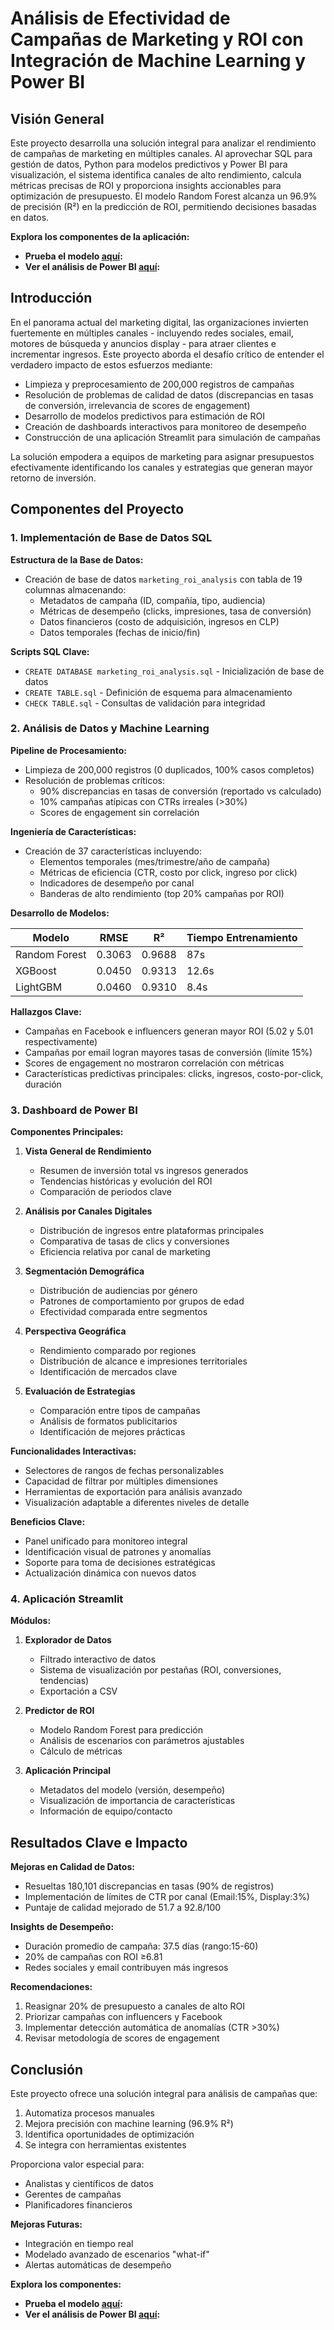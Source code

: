 # Análisis de Efectividad de Campañas de Marketing y ROI con Integración de Machine Learning y Power BI

## Visión General
Este proyecto desarrolla una solución integral para analizar el rendimiento de campañas de marketing en múltiples canales. Al aprovechar SQL para gestión de datos, Python para modelos predictivos y Power BI para visualización, el sistema identifica canales de alto rendimiento, calcula métricas precisas de ROI y proporciona insights accionables para optimización de presupuesto. El modelo Random Forest alcanza un 96.9% de precisión (R²) en la predicción de ROI, permitiendo decisiones basadas en datos.

**Explora los componentes de la aplicación:**  
- **Prueba el modelo [aquí](https://enncd44sfjc7sspt8yyeqr.streamlit.app/):**  
- **Ver el análisis de Power BI [aquí](https://github.com/Bokols/Analisis-de-Efectividad-y-ROI-de-Campanas-de-Marketing-/blob/master/Powerbi.pdf):**  

## Introducción
En el panorama actual del marketing digital, las organizaciones invierten fuertemente en múltiples canales - incluyendo redes sociales, email, motores de búsqueda y anuncios display - para atraer clientes e incrementar ingresos. Este proyecto aborda el desafío crítico de entender el verdadero impacto de estos esfuerzos mediante:

- Limpieza y preprocesamiento de 200,000 registros de campañas
- Resolución de problemas de calidad de datos (discrepancias en tasas de conversión, irrelevancia de scores de engagement)
- Desarrollo de modelos predictivos para estimación de ROI
- Creación de dashboards interactivos para monitoreo de desempeño
- Construcción de una aplicación Streamlit para simulación de campañas

La solución empodera a equipos de marketing para asignar presupuestos efectivamente identificando los canales y estrategias que generan mayor retorno de inversión.

## Componentes del Proyecto

### 1. Implementación de Base de Datos SQL
**Estructura de la Base de Datos:**  
- Creación de base de datos `marketing_roi_analysis` con tabla de 19 columnas almacenando:
  - Metadatos de campaña (ID, compañía, tipo, audiencia)
  - Métricas de desempeño (clicks, impresiones, tasa de conversión)
  - Datos financieros (costo de adquisición, ingresos en CLP)
  - Datos temporales (fechas de inicio/fin)

**Scripts SQL Clave:**  
- `CREATE DATABASE marketing_roi_analysis.sql` - Inicialización de base de datos  
- `CREATE TABLE.sql` - Definición de esquema para almacenamiento  
- `CHECK TABLE.sql` - Consultas de validación para integridad  

### 2. Análisis de Datos y Machine Learning
**Pipeline de Procesamiento:**  
- Limpieza de 200,000 registros (0 duplicados, 100% casos completos)  
- Resolución de problemas críticos:
  - 90% discrepancias en tasas de conversión (reportado vs calculado)
  - 10% campañas atípicas con CTRs irreales (>30%)
  - Scores de engagement sin correlación

**Ingeniería de Características:**  
- Creación de 37 características incluyendo:
  - Elementos temporales (mes/trimestre/año de campaña)
  - Métricas de eficiencia (CTR, costo por click, ingreso por click)
  - Indicadores de desempeño por canal
  - Banderas de alto rendimiento (top 20% campañas por ROI)

**Desarrollo de Modelos:**  

| Modelo       | RMSE   | R²     | Tiempo Entrenamiento |
|-------------|--------|--------|---------------|
| Random Forest | 0.3063 | 0.9688 | 87s           |
| XGBoost     | 0.0450 | 0.9313 | 12.6s         |
| LightGBM    | 0.0460 | 0.9310 | 8.4s          |

**Hallazgos Clave:**  
- Campañas en Facebook e influencers generan mayor ROI (5.02 y 5.01 respectivamente)  
- Campañas por email logran mayores tasas de conversión (límite 15%)  
- Scores de engagement no mostraron correlación con métricas  
- Características predictivas principales: clicks, ingresos, costo-por-click, duración  

### 3. Dashboard de Power BI
**Componentes Principales:**  
1. **Vista General de Rendimiento**  
   - Resumen de inversión total vs ingresos generados  
   - Tendencias históricas y evolución del ROI  
   - Comparación de periodos clave  

2. **Análisis por Canales Digitales**  
   - Distribución de ingresos entre plataformas principales  
   - Comparativa de tasas de clics y conversiones  
   - Eficiencia relativa por canal de marketing  

3. **Segmentación Demográfica**  
   - Distribución de audiencias por género  
   - Patrones de comportamiento por grupos de edad  
   - Efectividad comparada entre segmentos  

4. **Perspectiva Geográfica**  
   - Rendimiento comparado por regiones  
   - Distribución de alcance e impresiones territoriales  
   - Identificación de mercados clave  

5. **Evaluación de Estrategias**  
   - Comparación entre tipos de campañas  
   - Análisis de formatos publicitarios  
   - Identificación de mejores prácticas  

**Funcionalidades Interactivas:**  
- Selectores de rangos de fechas personalizables  
- Capacidad de filtrar por múltiples dimensiones  
- Herramientas de exportación para análisis avanzado  
- Visualización adaptable a diferentes niveles de detalle  

**Beneficios Clave:**  
- Panel unificado para monitoreo integral  
- Identificación visual de patrones y anomalías  
- Soporte para toma de decisiones estratégicas  
- Actualización dinámica con nuevos datos  

### 4. Aplicación Streamlit
**Módulos:**  
1. **Explorador de Datos**  
   - Filtrado interactivo de datos  
   - Sistema de visualización por pestañas (ROI, conversiones, tendencias)  
   - Exportación a CSV  

2. **Predictor de ROI**  
   - Modelo Random Forest para predicción  
   - Análisis de escenarios con parámetros ajustables  
   - Cálculo de métricas  

3. **Aplicación Principal**  
   - Metadatos del modelo (versión, desempeño)  
   - Visualización de importancia de características  
   - Información de equipo/contacto  

## Resultados Clave e Impacto
**Mejoras en Calidad de Datos:**  
- Resueltas 180,101 discrepancias en tasas (90% de registros)  
- Implementación de límites de CTR por canal (Email:15%, Display:3%)  
- Puntaje de calidad mejorado de 51.7 a 92.8/100  

**Insights de Desempeño:**  
- Duración promedio de campaña: 37.5 días (rango:15-60)  
- 20% de campañas con ROI ≥6.81  
- Redes sociales y email contribuyen más ingresos  

**Recomendaciones:**  
1. Reasignar 20% de presupuesto a canales de alto ROI  
2. Priorizar campañas con influencers y Facebook  
3. Implementar detección automática de anomalías (CTR >30%)  
4. Revisar metodología de scores de engagement  

## Conclusión
Este proyecto ofrece una solución integral para análisis de campañas que:  
1. Automatiza procesos manuales  
2. Mejora precisión con machine learning (96.9% R²)  
3. Identifica oportunidades de optimización  
4. Se integra con herramientas existentes  

Proporciona valor especial para:  
- Analistas y científicos de datos  
- Gerentes de campañas  
- Planificadores financieros  

**Mejoras Futuras:**  
- Integración en tiempo real  
- Modelado avanzado de escenarios "what-if"  
- Alertas automáticas de desempeño  

**Explora los componentes:**  
- **Prueba el modelo [aquí](https://enncd44sfjc7sspt8yyeqr.streamlit.app/):**  
- **Ver el análisis de Power BI [aquí](https://github.com/Bokols/Analisis-de-Efectividad-y-ROI-de-Campanas-de-Marketing-/blob/master/Powerbi.pdf):**  
